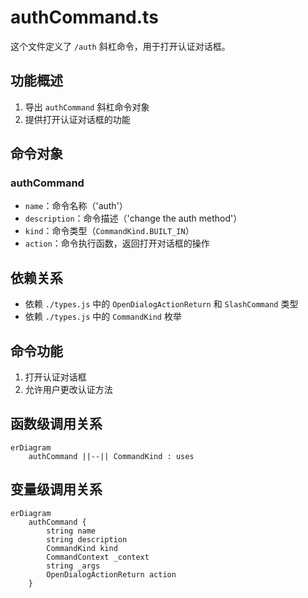 # authCommand.ts

这个文件定义了 `/auth` 斜杠命令，用于打开认证对话框。

## 功能概述

1. 导出 `authCommand` 斜杠命令对象
2. 提供打开认证对话框的功能

## 命令对象

### authCommand
- `name`：命令名称（'auth'）
- `description`：命令描述（'change the auth method'）
- `kind`：命令类型（`CommandKind.BUILT_IN`）
- `action`：命令执行函数，返回打开对话框的操作

## 依赖关系

- 依赖 `./types.js` 中的 `OpenDialogActionReturn` 和 `SlashCommand` 类型
- 依赖 `./types.js` 中的 `CommandKind` 枚举

## 命令功能

1. 打开认证对话框
2. 允许用户更改认证方法

## 函数级调用关系

```mermaid
erDiagram
    authCommand ||--|| CommandKind : uses
```

## 变量级调用关系

```mermaid
erDiagram
    authCommand {
        string name
        string description
        CommandKind kind
        CommandContext _context
        string _args
        OpenDialogActionReturn action
    }
```
